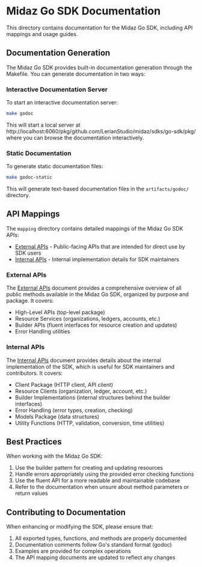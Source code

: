 # Midaz Go SDK Documentation

This directory contains documentation for the Midaz Go SDK, including API mappings and usage guides.

## Documentation Generation

The Midaz Go SDK provides built-in documentation generation through the Makefile. You can generate documentation in two ways:

### Interactive Documentation Server

To start an interactive documentation server:

```bash
make godoc
```

This will start a local server at http://localhost:6060/pkg/github.com/LerianStudio/midaz/sdks/go-sdk/pkg/ where you can browse the documentation interactively.

### Static Documentation

To generate static documentation files:

```bash
make godoc-static
```

This will generate text-based documentation files in the `artifacts/godoc/` directory.

## API Mappings

The `mapping` directory contains detailed mappings of the Midaz Go SDK APIs:

- [External APIs](./mapping/external_apis.md) - Public-facing APIs that are intended for direct use by SDK users
- [Internal APIs](./mapping/internal_apis.md) - Internal implementation details for SDK maintainers

### External APIs

The [External APIs](./mapping/external_apis.md) document provides a comprehensive overview of all public methods available in the Midaz Go SDK, organized by purpose and package. It covers:

- High-Level APIs (top-level package)
- Resource Services (organizations, ledgers, accounts, etc.)
- Builder APIs (fluent interfaces for resource creation and updates)
- Error Handling utilities

### Internal APIs

The [Internal APIs](./mapping/internal_apis.md) document provides details about the internal implementation of the SDK, which is useful for SDK maintainers and contributors. It covers:

- Client Package (HTTP client, API client)
- Resource Clients (organization, ledger, account, etc.)
- Builder Implementations (internal structures behind the builder interfaces)
- Error Handling (error types, creation, checking)
- Models Package (data structures)
- Utility Functions (HTTP, validation, conversion, time utilities)

## Best Practices

When working with the Midaz Go SDK:

1. Use the builder pattern for creating and updating resources
2. Handle errors appropriately using the provided error checking functions
3. Use the fluent API for a more readable and maintainable codebase
4. Refer to the documentation when unsure about method parameters or return values

## Contributing to Documentation

When enhancing or modifying the SDK, please ensure that:

1. All exported types, functions, and methods are properly documented
2. Documentation comments follow Go's standard format (godoc)
3. Examples are provided for complex operations
4. The API mapping documents are updated to reflect any changes
